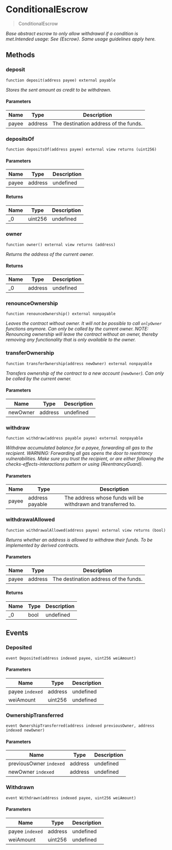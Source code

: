 # ConditionalEscrow



> ConditionalEscrow



*Base abstract escrow to only allow withdrawal if a condition is met.Intended usage: See {Escrow}. Same usage guidelines apply here.*

## Methods

### deposit

```solidity
function deposit(address payee) external payable
```



*Stores the sent amount as credit to be withdrawn.*

#### Parameters

| Name | Type | Description |
|---|---|---|
| payee | address | The destination address of the funds. |

### depositsOf

```solidity
function depositsOf(address payee) external view returns (uint256)
```





#### Parameters

| Name | Type | Description |
|---|---|---|
| payee | address | undefined |

#### Returns

| Name | Type | Description |
|---|---|---|
| _0 | uint256 | undefined |

### owner

```solidity
function owner() external view returns (address)
```



*Returns the address of the current owner.*


#### Returns

| Name | Type | Description |
|---|---|---|
| _0 | address | undefined |

### renounceOwnership

```solidity
function renounceOwnership() external nonpayable
```



*Leaves the contract without owner. It will not be possible to call `onlyOwner` functions anymore. Can only be called by the current owner. NOTE: Renouncing ownership will leave the contract without an owner, thereby removing any functionality that is only available to the owner.*


### transferOwnership

```solidity
function transferOwnership(address newOwner) external nonpayable
```



*Transfers ownership of the contract to a new account (`newOwner`). Can only be called by the current owner.*

#### Parameters

| Name | Type | Description |
|---|---|---|
| newOwner | address | undefined |

### withdraw

```solidity
function withdraw(address payable payee) external nonpayable
```



*Withdraw accumulated balance for a payee, forwarding all gas to the recipient. WARNING: Forwarding all gas opens the door to reentrancy vulnerabilities. Make sure you trust the recipient, or are either following the checks-effects-interactions pattern or using {ReentrancyGuard}.*

#### Parameters

| Name | Type | Description |
|---|---|---|
| payee | address payable | The address whose funds will be withdrawn and transferred to. |

### withdrawalAllowed

```solidity
function withdrawalAllowed(address payee) external view returns (bool)
```



*Returns whether an address is allowed to withdraw their funds. To be implemented by derived contracts.*

#### Parameters

| Name | Type | Description |
|---|---|---|
| payee | address | The destination address of the funds. |

#### Returns

| Name | Type | Description |
|---|---|---|
| _0 | bool | undefined |



## Events

### Deposited

```solidity
event Deposited(address indexed payee, uint256 weiAmount)
```





#### Parameters

| Name | Type | Description |
|---|---|---|
| payee `indexed` | address | undefined |
| weiAmount  | uint256 | undefined |

### OwnershipTransferred

```solidity
event OwnershipTransferred(address indexed previousOwner, address indexed newOwner)
```





#### Parameters

| Name | Type | Description |
|---|---|---|
| previousOwner `indexed` | address | undefined |
| newOwner `indexed` | address | undefined |

### Withdrawn

```solidity
event Withdrawn(address indexed payee, uint256 weiAmount)
```





#### Parameters

| Name | Type | Description |
|---|---|---|
| payee `indexed` | address | undefined |
| weiAmount  | uint256 | undefined |



